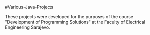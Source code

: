 #Various-Java-Projects

These projects were developed for the purposes of the course "Development of Programming Solutions" at the Faculty of Electrical Engineering Sarajevo.
